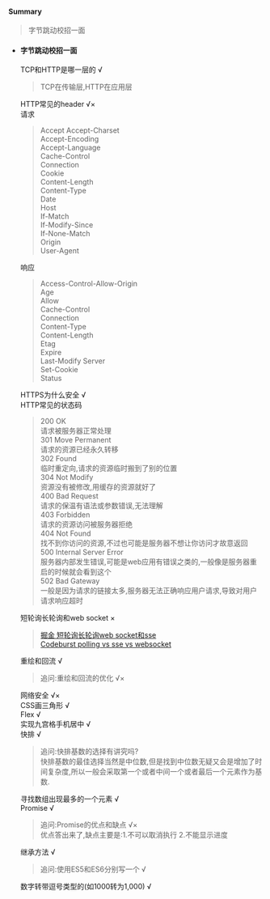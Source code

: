 <h4>Summary</h4>    
<blockquote>
    字节跳动校招一面 <br>
</blockquote>

-   <h4>字节跳动校招一面</h4>

    TCP和HTTP是哪一层的  √  
    >TCP在传输层,HTTP在应用层   

    HTTP常见的header  √×   
    请求     
    >Accept 
    Accept-Charset  
    Accept-Encoding     
    Accept-Language     
    Cache-Control   
    Connection      
    Cookie  
    Content-Length  
    Content-Type  
    Date    
    Host    
    If-Match    
    If-Modify-Since     
    If-None-Match   
    Origin  
    User-Agent  

    响应    
    >Access-Control-Allow-Origin    
    Age     
    Allow   
    Cache-Control   
    Connection  
    Content-Type    
    Content-Length      
    Etag    
    Expire  
    Last-Modify 
    Server  
    Set-Cookie  
    Status  

    HTTPS为什么安全   √   
    HTTP常见的状态码    
    >200  OK  
    请求被服务器正常处理   
    301 Move Permanent  
    请求的资源已经永久转移  
    302 Found  
    临时重定向,请求的资源临时搬到了别的位置     
    304 Not Modify   
    资源没有被修改,用缓存的资源就好了   
    400 Bad Request   
    请求的保温有语法或参数错误,无法理解  
    403 Forbidden   
    请求的资源访问被服务器拒绝  
    404  Not Found  
    找不到你访问的资源,不过也可能是服务器不想让你访问才故意返回  
    500  Internal Server Error  
    服务器内部发生错误,可能是web应用有错误之类的,一般像是服务器重启的时候就会看到这个   
    502 Bad Gateway  
    一般是因为请求的链接太多,服务器无法正确响应用户请求,导致对用户请求响应超时  




    短轮询长轮询和web socket  ×   
    >[掘金 短轮询长轮询web socket和sse](https://juejin.im/post/5d8fffc1f265da5b7d69034b)  
    [Codeburst polling vs sse vs websocket](https://codeburst.io/polling-vs-sse-vs-websocket-how-to-choose-the-right-one-1859e4e13bd9)  


    重绘和回流  √   
    >追问:重绘和回流的优化  √×  

    网络安全    √×  
    CSS画三角形     √   
    Flex    √   
    实现九宫格手机居中  √   
    快排   √   
    >追问:快排基数的选择有讲究吗?   
    快排基数的最佳选择当然是中位数,但是找到中位数无疑又会是增加了时间复杂度,所以一般会采取第一个或者中间一个或者最后一个元素作为基数.

    寻找数组出现最多的一个元素  √   
    Promise  √  
    >追问:Promise的优点和缺点   √×   
    优点答出来了,缺点主要是:1.不可以取消执行 2.不能显示进度

    继承方法    √
    >追问:使用ES5和ES6分别写一个    √

    数字转带逗号类型的(如1000转为1,000)  √

